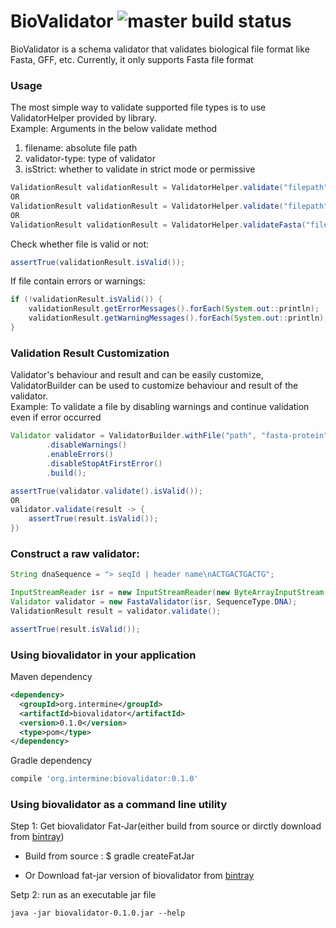 # BioValidator ![master build status](https://travis-ci.org/deepakkumar96/biovalidator.svg?branch=master)

BioValidator is a schema validator that validates biological file format like Fasta, GFF, etc.
Currently, it only supports Fasta file format

### Usage

The most simple way to validate supported file types is to use ValidatorHelper provided by library.<br/>
Example: 
Arguments in the below validate method 
 1. filename: absolute file path
 2. validator-type: type of validator
 3. isStrict: whether to validate in strict mode or permissive 
 
```java
ValidationResult validationResult = ValidatorHelper.validate("filepath", ValidatorType.FASTA, true);
OR
ValidationResult validationResult = ValidatorHelper.validate("filepath", "fasta-dna", true);
OR
ValidationResult validationResult = ValidatorHelper.validateFasta("filepath");
```


Check whether file is valid or not:
```java
assertTrue(validationResult.isValid());
```

If file contain errors or warnings:
```java
if (!validationResult.isValid()) {
    validationResult.getErrorMessages().forEach(System.out::println);
    validationResult.getWarningMessages().forEach(System.out::println);
}
```

### Validation Result Customization
Validator's behaviour and result and can be easily customize, ValidatorBuilder can be used to customize
behaviour and result of the validator.<br/>
Example: To validate a file by disabling warnings and continue validation even if error occurred

```java
Validator validator = ValidatorBuilder.withFile("path", "fasta-protein")
        .disableWarnings()
        .enableErrors()
        .disableStopAtFirstError()
        .build();

assertTrue(validator.validate().isValid());
OR
validator.validate(result -> {
    assertTrue(result.isValid());
})
```

### Construct a raw validator:
```java
String dnaSequence = "> seqId | header name\nACTGACTGACTG";

InputStreamReader isr = new InputStreamReader(new ByteArrayInputStream(dnaSequence.getBytes()));
Validator validator = new FastaValidator(isr, SequenceType.DNA);
ValidationResult result = validator.validate();

assertTrue(result.isValid());
```

### Using biovalidator in your application

Maven dependency
```xml
<dependency>
  <groupId>org.intermine</groupId>
  <artifactId>biovalidator</artifactId>
  <version>0.1.0</version>
  <type>pom</type>
</dependency>
```

Gradle dependency
```groovy
compile 'org.intermine:biovalidator:0.1.0'
```

### Using biovalidator as a command line utility
Step 1: Get biovalidator Fat-Jar(either build from source or dirctly download from [bintray](https://bintray.com/intermineorg/biovalidator/biovalidator#files/org%2Fintermine%2Fbiovalidator%2F0.1.0))
* Build from source : $ gradle createFatJar

* Or Download fat-jar version of biovalidator from [bintray](https://bintray.com/intermineorg/biovalidator/biovalidator#files/org%2Fintermine%2Fbiovalidator%2F0.1.0)

Setp 2: run as an executable jar file
```shell
java -jar biovalidator-0.1.0.jar --help
```